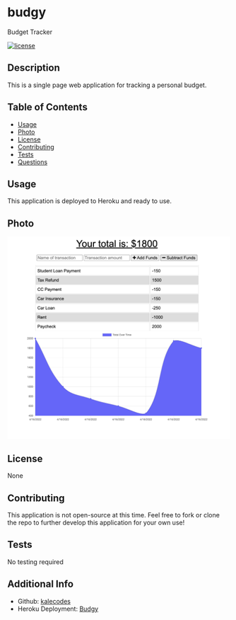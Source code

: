 # budgy
Budget Tracker

[![license](https://img.shields.io/badge/license-None-blue)](https://shields.io)

## Description
This is a single page web application for tracking a personal budget.  

## Table of Contents
* [Usage](#usage)
* [Photo](#photo)
* [License](#license)
* [Contributing](#contributions)
* [Tests](#tests)
* [Questions](#questions)

## Usage
This application is deployed to Heroku and ready to use. 

## Photo
![budgy-screenshot](./public/images/budgy-ss1.png)

## License
None

## Contributing
This application is not open-source at this time. Feel free to fork or clone the repo to further develop this application for your own use!

## Tests
No testing required

## Additional Info
* Github: [kalecodes](https://github.com/kalecodes)
* Heroku Deployment: [Budgy](https://budgy-budget-tracker.herokuapp.com/)